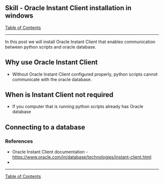 ## Skill - Oracle Instant Client installation in windows
[Table of Contents](https://nagasudhir.blogspot.com/2020/04/taming-python-table-of-contents.html)

<hr/>
In this post we will install Oracle Instant Client that enables communication between python scripts and oracle database.

## Why use Oracle Instant Client
* Without Oracle Instant Client configured properly, python scripts cannot communicate with the oracle database.

## When is Instant Client not required
* If you computer that is running python scripts already has Oracle database    

## Connecting to a database



### References
* Oracle Instant Client documentation - https://www.oracle.com/in/database/technologies/instant-client.html
* 

<hr/>

[Table of Contents](https://nagasudhir.blogspot.com/2020/04/taming-python-table-of-contents.html)



<!--stackedit_data:
eyJoaXN0b3J5IjpbOTgwMzUwMjI3XX0=
-->